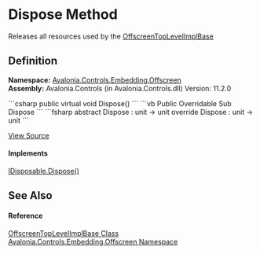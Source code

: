 # Dispose Method


Releases all resources used by the <a href="T_Avalonia_Controls_Embedding_Offscreen_OffscreenTopLevelImplBase">OffscreenTopLevelImplBase</a>



## Definition
**Namespace:** <a href="N_Avalonia_Controls_Embedding_Offscreen">Avalonia.Controls.Embedding.Offscreen</a>  
**Assembly:** Avalonia.Controls (in Avalonia.Controls.dll) Version: 11.2.0

<Tabs groupId="api-code-preview">
<TabItem value="csharp" label="C#">
```csharp
public virtual void Dispose()
```
</TabItem>
<TabItem value="vb" label="VB">
```vb
Public Overridable Sub Dispose
```
</TabItem>
<TabItem value="fsharp" label="F#">
```fsharp
abstract Dispose : unit -> unit 
override Dispose : unit -> unit 
```
</TabItem>
</Tabs>



<a href="https://github.com/AvaloniaUI/Avalonia/tree/master/src/Avalonia.Controls/Embedding/Offscreen/OffscreenTopLevelImpl.cs#L21" title="View the source code">View Source</a>



#### Implements
<a href="https://learn.microsoft.com/dotnet/api/system.idisposable.dispose" target="_blank" rel="noopener noreferrer">IDisposable.Dispose()</a>  


## See Also


#### Reference
<a href="T_Avalonia_Controls_Embedding_Offscreen_OffscreenTopLevelImplBase">OffscreenTopLevelImplBase Class</a>  
<a href="N_Avalonia_Controls_Embedding_Offscreen">Avalonia.Controls.Embedding.Offscreen Namespace</a>  

